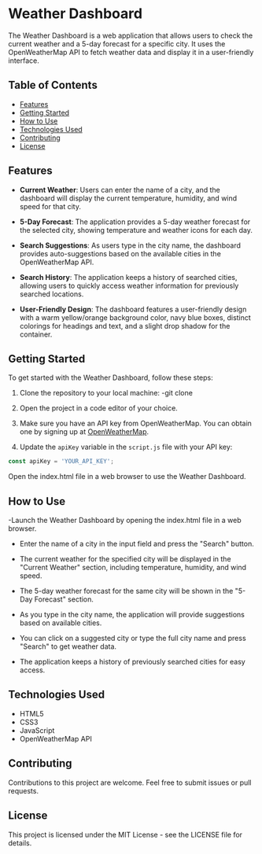 # Weather Dashboard

The Weather Dashboard is a web application that allows users to check the current weather and a 5-day forecast for a specific city. It uses the OpenWeatherMap API to fetch weather data and display it in a user-friendly interface.

## Table of Contents
- [Features](#features)
- [Getting Started](#getting-started)
- [How to Use](#how-to-use)
- [Technologies Used](#technologies-used)
- [Contributing](#contributing)
- [License](#license)

## Features

- **Current Weather**: Users can enter the name of a city, and the dashboard will display the current temperature, humidity, and wind speed for that city.

- **5-Day Forecast**: The application provides a 5-day weather forecast for the selected city, showing temperature and weather icons for each day.

- **Search Suggestions**: As users type in the city name, the dashboard provides auto-suggestions based on the available cities in the OpenWeatherMap API.

- **Search History**: The application keeps a history of searched cities, allowing users to quickly access weather information for previously searched locations.

- **User-Friendly Design**: The dashboard features a user-friendly design with a warm yellow/orange background color, navy blue boxes, distinct colorings for headings and text, and a slight drop shadow for the container.

## Getting Started

To get started with the Weather Dashboard, follow these steps:

1. Clone the repository to your local machine:
   -git clone 

3. Open the project in a code editor of your choice.

4. Make sure you have an API key from OpenWeatherMap. You can obtain one by signing up at [OpenWeatherMap](https://openweathermap.org/).

5. Update the `apiKey` variable in the `script.js` file with your API key:
```javascript
const apiKey = 'YOUR_API_KEY';
```
Open the index.html file in a web browser to use the Weather Dashboard.

## How to Use
-Launch the Weather Dashboard by opening the index.html file in a web browser.

- Enter the name of a city in the input field and press the "Search" button.

- The current weather for the specified city will be displayed in the "Current Weather" section, including temperature, humidity, and wind speed.

- The 5-day weather forecast for the same city will be shown in the "5-Day Forecast" section.

- As you type in the city name, the application will provide suggestions based on available cities.

- You can click on a suggested city or type the full city name and press "Search" to get weather data.

- The application keeps a history of previously searched cities for easy access.

## Technologies Used
- HTML5
- CSS3
- JavaScript
- OpenWeatherMap API
## Contributing
Contributions to this project are welcome. Feel free to submit issues or pull requests.

## License
This project is licensed under the MIT License - see the LICENSE file for details.
